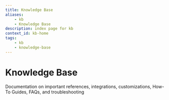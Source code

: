 ```yaml
---
title: Knowledge Base
aliases:
    - kb
    - Knowledge Base
description: index page for kb
context_id: kb-home
tags:
    - kb
    - knowledge-base
---
```


# Knowledge Base

Documentation on important references, integrations, customizations, How-To Guides, FAQs, and troubleshooting